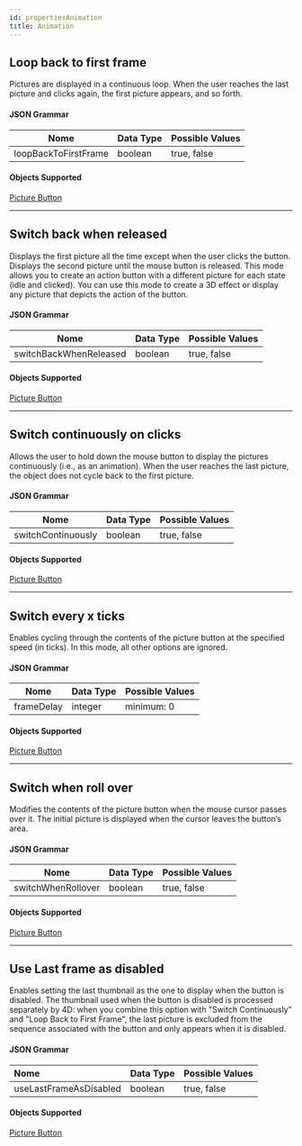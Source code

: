 ```yaml
---
id: propertiesAnimation
title: Animation
---
```


## Loop back to first frame

Pictures are displayed in a continuous loop. When the user reaches the last picture and clicks again, the first picture appears, and so forth.

#### JSON Grammar

| Nome                 | Data Type | Possible Values |
| -------------------- | --------- | --------------- |
| loopBackToFirstFrame | boolean   | true, false     |

#### Objects Supported

[Picture Button](pictureButton_overview.md)

---

## Switch back when released

Displays the first picture all the time except when the user clicks the button. Displays the second picture until the mouse button is released. This mode allows you to create an action button with a different picture for each state (idle and clicked). You can use this mode to create a 3D effect or display any picture that depicts the action of the button.

#### JSON Grammar

| Nome                   | Data Type | Possible Values |
| ---------------------- | --------- | --------------- |
| switchBackWhenReleased | boolean   | true, false     |

#### Objects Supported

[Picture Button](pictureButton_overview.md)

---

## Switch continuously on clicks

Allows the user to hold down the mouse button to display the pictures continuously (i.e., as an animation). When the user reaches the last picture, the object does not cycle back to the first picture.

#### JSON Grammar

| Nome               | Data Type | Possible Values |
| ------------------ | --------- | --------------- |
| switchContinuously | boolean   | true, false     |

#### Objects Supported

[Picture Button](pictureButton_overview.md)

---

## Switch every x ticks

Enables cycling through the contents of the picture button at the specified speed (in ticks). In this mode, all other options are ignored.

#### JSON Grammar

| Nome       | Data Type | Possible Values |
| ---------- | --------- | --------------- |
| frameDelay | integer   | minimum: 0      |

#### Objects Supported

[Picture Button](pictureButton_overview.md)

---

## Switch when roll over

Modifies the contents of the picture button when the mouse cursor passes over it. The initial picture is displayed when the cursor leaves the button’s area.

#### JSON Grammar

| Nome               | Data Type | Possible Values |
| ------------------ | --------- | --------------- |
| switchWhenRollover | boolean   | true, false     |

#### Objects Supported

[Picture Button](pictureButton_overview.md)

---

## Use Last frame as disabled

Enables setting the last thumbnail as the one to display when the button is disabled. The thumbnail used when the button is disabled is processed separately by 4D: when you combine this option with "Switch Continuously" and "Loop Back to First Frame", the last picture is excluded from the sequence associated with the button and only appears when it is disabled.

#### JSON Grammar

| Nome                   | Data Type | Possible Values |
|:---------------------- | --------- | --------------- |
| useLastFrameAsDisabled | boolean   | true, false     |

#### Objects Supported

[Picture Button](pictureButton_overview.md)
